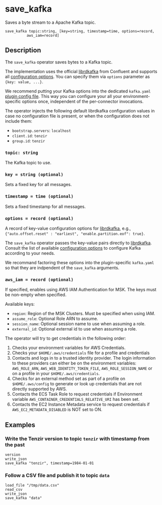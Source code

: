 # save_kafka

Saves a byte stream to a Apache Kafka topic.

```tql
save_kafka topic:string, [key=string, timestamp=time, options=record,
          aws_iam=record]
```

## Description

The `save_kafka` operator saves bytes to a Kafka topic.

The implementation uses the official [librdkafka][librdkafka] from Confluent and
supports all [configuration options][librdkafka-options]. You can specify them
via `options` parameter as `{key: value, ...}`.

We recommend putting your Kafka options into the dedicated `kafka.yaml` [plugin
config file](../../configuration.md#load-plugins). This way you can configure
your all your environment-specific options once, independent of the
per-connector invocations.

[librdkafka]: https://github.com/confluentinc/librdkafka
[librdkafka-options]: https://github.com/confluentinc/librdkafka/blob/master/CONFIGURATION.md

The operator injects the following default librdkafka configuration values in
case no configuration file is present, or when the configuration does not
include them:

- `bootstrap.servers`: `localhost`
- `client.id`: `tenzir`
- `group.id`: `tenzir`

### `topic: string`

The Kafka topic to use.

### `key = string (optional)`

Sets a fixed key for all messages.

### `timestamp = time (optional)`

Sets a fixed timestamp for all messages.

### `options = record (optional)`

A record of key-value configuration options for
[librdkafka][librdkafka], e.g., `{"auto.offset.reset" : "earliest",
"enable.partition.eof": true}`.

The `save_kafka` operator passes the key-value pairs directly to
[librdkafka][librdkafka]. Consult the list of available [configuration
options][librdkafka-options] to configure Kafka according to your needs.

We recommand factoring these options into the plugin-specific `kafka.yaml` so
that they are indpendent of the `save_kafka` arguments.

### `aws_iam = record (optional)`

If specified, enables using AWS IAM Authentication for MSK. The keys must be
non-empty when specified.

Available keys:
- `region`: Region of the MSK Clusters. Must be specified when using IAM.
- `assume_role`: Optional Role ARN to assume.
- `session_name`: Optional session name to use when assuming a role.
- `external_id`: Optional external id to use when assuming a role.

The operator will try to get credentials in the following order:
1. Checks your environment variables for AWS Credentials.
2. Checks your `$HOME/.aws/credentials` file for a profile and credentials
3. Contacts and logs in to a trusted identity provider. The login information to
   these providers can either be on the environment variables: `AWS_ROLE_ARN`,
`AWS_WEB_IDENTITY_TOKEN_FILE`, `AWS_ROLE_SESSION_NAME` or on a profile in your
`$HOME/.aws/credentials`.
4. Checks for an external method set as part of a profile on `$HOME/.aws/config`
   to generate or look up credentials that are not directly supported by AWS.
5. Contacts the ECS Task Role to request credentials if Environment variable
   `AWS_CONTAINER_CREDENTIALS_RELATIVE_URI` has been set.
6. Contacts the EC2 Instance Metadata service to request credentials if
   `AWS_EC2_METADATA_DISABLED` is NOT set to ON.

## Examples

### Write the Tenzir version to topic `tenzir` with timestamp from the past

```tql
version
write_json
save_kafka "tenzir", timestamp=1984-01-01
```

### Follow a CSV file and publish it to topic `data`

```tql
load_file "/tmp/data.csv"
read_csv
write_json
save_kafka "data"
```
